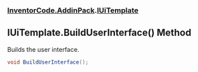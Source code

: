 ### [InventorCode.AddinPack](InventorCode.AddinPack.md 'InventorCode.AddinPack').[IUiTemplate](InventorCode.AddinPack.IUiTemplate.md 'InventorCode.AddinPack.IUiTemplate')

## IUiTemplate.BuildUserInterface() Method

Builds the user interface.

```csharp
void BuildUserInterface();
```